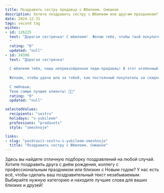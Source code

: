 ```yaml
---
title: Поздравить сестру продавца с Юбилеем. Смешное
description: Хотите поздравить сестру с Юбилеем или другим праздником? Наш ИИ создаст незабываемое поздравление, а вы обязательно выделитесь среди других.  
date: 2024-12-31
tags: second tag
wishes:
- id: 126225
  text: "Дорогая сестричка! С юбилеем!  Желаю тебе, чтобы твой покупательский бум никогда не заканчивался, а касса всегда пестрела веселыми цифрами! Пусть жизнь будет сладкой, как скидка на шоколад, и яркой, как ценник на распродаже!  Успехов в твоем нелегком, но таком увлекательном деле – продавать счастье (и товар, конечно же)!  Будь всегда на высоте, как лучшая цена, и  весела, как удачная сделка!
  "
  rating: "0"
  updated: "null"
- id: 34398
  text: "Дорогая сестричка!
  
  С юбилеем тебя, наша непревзойденная леди-продавец! В этот особенный день желаем, чтобы твоя жизнь была такой же яркой и насыщенной, как витрина в хорошей торговой точке! Пусть счастье всегда будет «в наличии», а печали — только по предварительному заказу!
  
  Желаем, чтобы удача шла за тобой, как постоянный покупатель за скидками! Пусть каждый день будет полон и радостей, и прибыли, ведь ты — настоящая королева распродаж в нашей жизни! И помни, даже если что-то вдруг не так, просто обратись к «гарантии счастья», она у нас всегда в наличии!
  
  С любовью,
  Твои самые лучшие клиенты! 🎉💖"
  rating: "0"
  updated: "null"

selectedValues:
  recipients: "sestru"
  holidays: "s-yubileem"
  professions: "prodavets"
  style: "smeshnoje"

links:
- slug: "pozdravit-sestru-s-yubileem-smeshnoje"
  title: "Поздравить сестру с Юбилеем. Смешное"
---
```


Здесь вы найдете отличную подборку поздравлений на любой случай.
Хотите поздравить друга с днём рождения, коллегу с профессиональным праздником или близких с Новым годом? У нас есть всё, чтобы сделать ваш поздравительный текст незабываемым. Выбирайте нужную категорию и находите лучшие слова для ваших близких и друзей!

